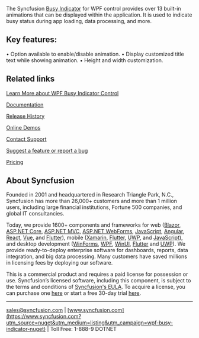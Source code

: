 The Syncfusion [Busy Indicator](https://www.syncfusion.com/wpf-controls/busy-indicator?utm_source=nuget&utm_medium=listing&utm_campaign=wpf-busy-indicator-nuget) for WPF control provides over 13 built-in animations that can be displayed within the application. It is used to indicate busy status during app loading, data processing, and more.

## Key features:
•	Option available to enable/disable animation.
•	Display customized title text while showing animation.
•	Height and width customization.

## Related links
[Learn More about WPF Busy Indicator Control](https://www.syncfusion.com/wpf-controls/busy-indicator?utm_source=nuget&utm_medium=listing&utm_campaign=wpf-busy-indicator-nuget)

[Documentation](https://help.syncfusion.com/wpf/busy-indicator/getting-started?utm_source=nuget&utm_medium=listing&utm_campaign=wpf-busy-indicator-nuget)

[Release History](https://help.syncfusion.com/wpf/release-notes/v19.3.0.56?utm_source=nuget&utm_medium=listing&utm_campaign=wpf-busy-indicator-nuget)

[Online Demos](https://github.com/syncfusion/wpf-demos?utm_source=nuget&utm_medium=listing&utm_campaign=wpf-busy-indicator-nuget)

[Contact Support](https://www.syncfusion.com/support/directtrac/incidents/newincident/?utm_source=nuget&utm_medium=listing&utm_campaign=wpf-busy-indicator-nuget)

[Suggest a feature or report a bug](https://www.syncfusion.com/feedback/wpf?utm_source=nuget&utm_medium=listing&utm_campaign=wpf-busy-indicator-nuget)

[Pricing](https://www.syncfusion.com/sales/products/wpf?utm_source=nuget&utm_medium=listing&utm_campaign=wpf-busy-indicator-nuget)

## About Syncfusion
Founded in 2001 and headquartered in Research Triangle Park, N.C., Syncfusion has more than 26,000+ customers and more than 1 million users, including large financial institutions, Fortune 500 companies, and global IT consultancies.

Today, we provide 1600+ components and frameworks for web ([Blazor](https://www.syncfusion.com/blazor-components?utm_source=nuget&utm_medium=listing&utm_campaign=wpf-busy-indicator-nuget), [ASP.NET Core](https://www.syncfusion.com/aspnet-core-ui-controls?utm_source=nuget&utm_medium=listing&utm_campaign=wpf-busy-indicator-nuget), [ASP.NET MVC](https://www.syncfusion.com/aspnet-mvc-ui-controls?utm_source=nuget&utm_medium=listing&utm_campaign=wpf-busy-indicator-nuget), [ASP.NET WebForms](https://www.syncfusion.com/jquery/aspnet-webforms-ui-controls?utm_source=nuget&utm_medium=listing&utm_campaign=wpf-busy-indicator-nuget), [JavaScript](https://www.syncfusion.com/javascript-ui-controls?utm_source=nuget&utm_medium=listing&utm_campaign=wpf-busy-indicator-nuget), [Angular](https://www.syncfusion.com/angular-ui-components?utm_source=nuget&utm_medium=listing&utm_campaign=wpf-busy-indicator-nuget), [React](https://www.syncfusion.com/react-ui-components?utm_source=nuget&utm_medium=listing&utm_campaign=wpf-busy-indicator-nuget), [Vue](https://www.syncfusion.com/vue-ui-components?utm_source=nuget&utm_medium=listing&utm_campaign=wpf-busy-indicator-nuget), and [Flutter](https://www.syncfusion.com/flutter-widgets?utm_source=nuget&utm_medium=listing&utm_campaign=wpf-busy-indicator-nuget)), mobile ([Xamarin](https://www.syncfusion.com/xamarin-ui-controls?utm_source=nuget&utm_medium=listing&utm_campaign=wpf-busy-indicator-nuget), [Flutter](https://www.syncfusion.com/flutter-widgets?utm_source=nuget&utm_medium=listing&utm_campaign=wpf-busy-indicator-nuget), [UWP](https://www.syncfusion.com/uwp-ui-controls?utm_source=nuget&utm_medium=listing&utm_campaign=wpf-busy-indicator-nuget), and [JavaScript](https://www.syncfusion.com/javascript-ui-controls?utm_source=nuget&utm_medium=listing&utm_campaign=wpf-busy-indicator-nuget)), and desktop development ([WinForms](https://www.syncfusion.com/winforms-ui-controls?utm_source=nuget&utm_medium=listing&utm_campaign=wpf-busy-indicator-nuget), [WPF](https://www.syncfusion.com/wpf-ui-controls?utm_source=nuget&utm_medium=listing&utm_campaign=wpf-busy-indicator-nuget), [WinUI](https://www.syncfusion.com/winui-controls?utm_source=nuget&utm_medium=listing&utm_campaign=wpf-busy-indicator-nuget), [Flutter](https://www.syncfusion.com/flutter-widgets?utm_source=nuget&utm_medium=listing&utm_campaign=wpf-busy-indicator-nuget) and [UWP](https://www.syncfusion.com/uwp-ui-controls?utm_source=nuget&utm_medium=listing&utm_campaign=wpf-busy-indicator-nuget)). We provide ready-to-deploy enterprise software for dashboards, reports, data integration, and big data processing. Many customers have saved millions in licensing fees by deploying our software.


This is a commercial product and requires a paid license for possession or use. Syncfusion’s licensed software, including this component, is subject to the terms and conditions of [Syncfusion's EULA](https://www.syncfusion.com/eula/es/?utm_source=nuget&utm_medium=listing&utm_campaign=wpf-busy-indicator-nuget). To acquire a license, you can purchase one [here]( https://www.syncfusion.com/sales/products?utm_source=nuget&utm_medium=listing&utm_campaign=wpf-busy-indicator-nuget) or start a free 30-day trial [here](https://www.syncfusion.com/account/manage-trials/start-trials?utm_source=nuget&utm_medium=listing&utm_campaign=wpf-busy-indicator-nuget).

___

[sales@syncfusion.com](mailto:sales@syncfusion.com?Subject=Syncfusion%20BusyIndicator%20WPF-%20NuGet) | [www.syncfusion.com](https://www.syncfusion.com?utm_source=nuget&utm_medium=listing&utm_campaign=wpf-busy-indicator-nuget) | Toll Free: 1-888-9 DOTNET


